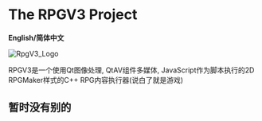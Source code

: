 # The RPGV3 Project

**English/简体中文**

![RpgV3_Logo](file:///E/MyQt/RPGV3/data/git/rpgv3_logo.png "RPGV3_LOGO")

RPGV3是一个使用Qt图像处理, QtAV组件多媒体, JavaScript作为脚本执行的2D RPGMaker样式的C++ RPG内容执行器(说白了就是游戏)

## 暂时没有别的